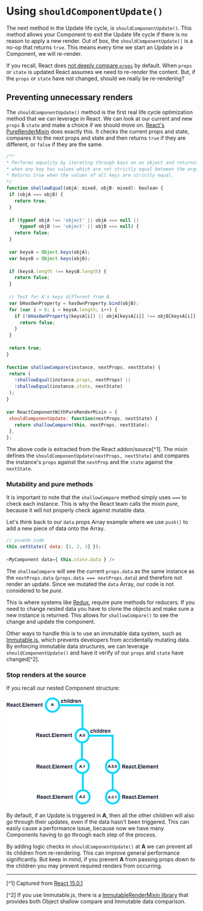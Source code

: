 # Using `shouldComponentUpdate()`
 The next method in the Update life cycle, is `shouldComponentUpdate()`. This method allows your Component to exit the Update life cycle if there is no reason to apply a new render. Out of box, the `shouldComponentUpdate()` is a no-op that returns `true`. This means every time we start an Update in a Component, we will re-render.
 
 If you recall, React does [not deeply compare `props`](https://facebook.github.io/react/blog/2016/01/08/A-implies-B-does-not-imply-B-implies-A.html) by default. When `props` or `state` is updated React assumes we need to re-render the content. But, if the `props` or `state` have not changed, should we really be re-rendering?
 
## Preventing unnecessary renders
 The `shouldComponentUpdate()` method is the first real life cycle optimization method that we can leverage in React. We can look at our current and new `props` & `state` and make a choice if we should move on. [React's PureRenderMixin](https://facebook.github.io/react/docs/pure-render-mixin.html) does exactly this. It checks the current props and state, compares it to the next props and state and then returns `true` if they are different, or `false` if they are the same.
 
 ```javascript
/**
 * Performs equality by iterating through keys on an object and returning false
 * when any key has values which are not strictly equal between the arguments.
 * Returns true when the values of all keys are strictly equal.
 */
function shallowEqual(objA: mixed, objB: mixed): boolean {
  if (objA === objB) {
    return true;
  }

  if (typeof objA !== 'object' || objA === null ||
      typeof objB !== 'object' || objB === null) {
    return false;
  }

  var keysA = Object.keys(objA);
  var keysB = Object.keys(objB);

  if (keysA.length !== keysB.length) {
    return false;
  }

  // Test for A's keys different from B.
  var bHasOwnProperty = hasOwnProperty.bind(objB);
  for (var i = 0; i < keysA.length; i++) {
    if (!bHasOwnProperty(keysA[i]) || objA[keysA[i]] !== objB[keysA[i]]) {
      return false;
    }
  }

  return true;
}

function shallowCompare(instance, nextProps, nextState) {
  return (
    !shallowEqual(instance.props, nextProps) ||
    !shallowEqual(instance.state, nextState)
  );
}

var ReactComponentWithPureRenderMixin = {
  shouldComponentUpdate: function(nextProps, nextState) {
    return shallowCompare(this, nextProps, nextState);
  },
};
 ```
 
The above code is extracted from the React addon/source[^1]. The mixin defines the `shouldComponentUpdate(nextProps, nextState)` and compares the instance's `props` against the `nextProp` and the `state` against the `nextState`.

### Mutability and pure methods
 It is important to note that the `shallowCompare` method simply uses `===` to check each instance. This is why the React team calls the mixin *pure*, because it will not properly check against mutable data.

Let's think back to our `data` props Array example where we use `push()` to add a new piece of data onto the Array. 

```javascript
// psuedo code
this.setState({ data: [1, 2, 3] });

<MyComponent data={ this.state.data } />
```

The `shallowCompare` will see the current `props.data` as the same instance as the `nextProps.data` (`props.data === nextProps.data`) and therefore not render an update. Since we mutated the `data` Array, our code is not considered to be *pure*.

This is where systems like [Redux](http://redux.js.org/), require pure methods for reducers. If you need to change nested data you have to clone the objects and make sure a new instance is returned. This allows for `shallowCompare()` to see the change and update the component.

Other ways to handle this is to use an immutable data system, such as [Immutable.js](https://facebook.github.io/immutable-js/), which prevents developers from accidentally mutating data. By enforcing immutable data structures, we can leverage `shouldComponentUpdate()` and have it verify of our `props` and `state` have changed[^2].

### Stop renders at the source
 If you recall our nested Component structure:
 
 ![](../birth/react-element-tree.png)
 
 By default, if an Update is triggered in **A**, then all the other children will also go through their updates, even if the data hasn't been triggered. This can easily cause a performance issue, because now we have many Components having to go through each step of the process.
 
 By adding logic checks in `shouldComponentUpdate()` at **A** we can prevent all its children from re-rendering. This can improve general performance significantly. But keep in mind, if you prevent **A** from passing props down to the children you may prevent required renders from occurring.

---

[^1] Captured from [React 15.0.1](https://github.com/facebook/react/blob/15-stable/src/addons/shallowCompare.js)

[^2] If you use Immutable.js, there is a [ImmutableRenderMixin library](https://github.com/jurassix/react-immutable-render-mixin) that provides both Object shallow compare and Immutable data comparison.